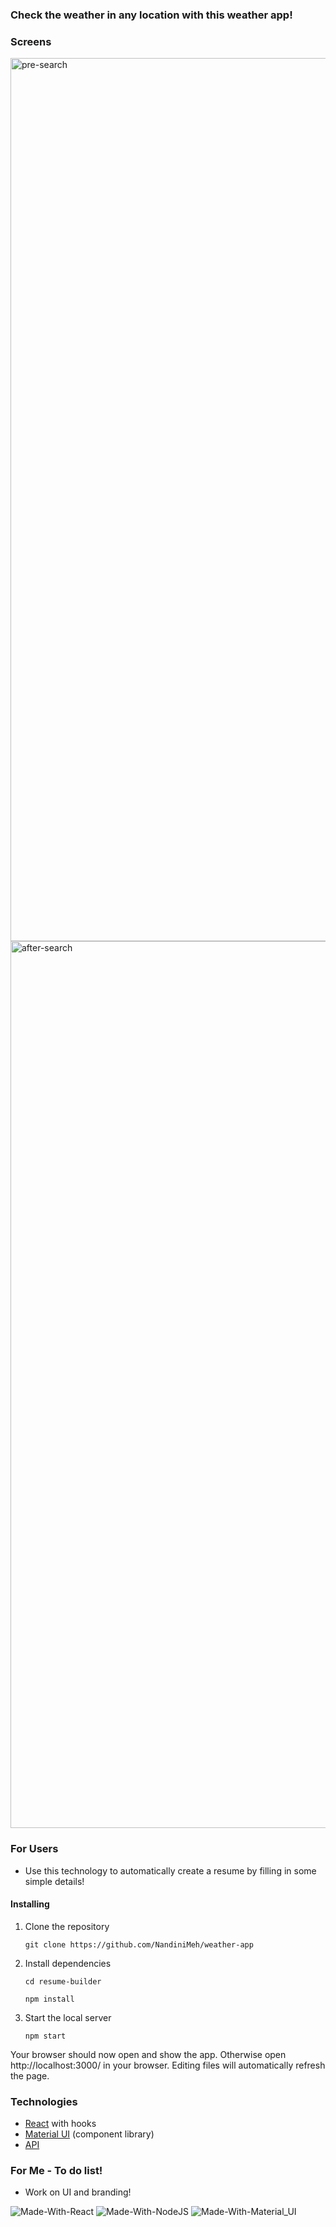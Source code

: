 ### Check the weather in any location with this weather app!

### Screens

<img width="1413" alt="pre-search" src="https://user-images.githubusercontent.com/90271211/212276703-ce607cec-ac02-41e1-baa0-2c0e31a6013e.png">
<img width="1419" alt="after-search" src="https://user-images.githubusercontent.com/90271211/212276716-d09bc22a-8c47-4442-89e0-f92b45eb4ade.png">

### For Users

- Use this technology to automatically create a resume by filling in some simple details!

#### Installing

1. Clone the repository

   ```
   git clone https://github.com/NandiniMeh/weather-app
   ```

2. Install dependencies

   ```
   cd resume-builder

   npm install
   ```

3. Start the local server

   ```
   npm start
   ```

Your browser should now open and show the app. Otherwise open http://localhost:3000/ in your browser. Editing files will automatically refresh the page.

### Technologies

- [React](https://reactjs.org/) with hooks
- [Material UI](https://mui.com/components/) (component library)
- [API](https://openweathermap.org)

### For Me - To do list!

- Work on UI and branding!

![Made-With-React](https://img.shields.io/badge/Made_with-React-informational?style=for-the-badge&logo=react) ![Made-With-NodeJS](https://img.shields.io/badge/Made_with-NodeJS-informational?style=for-the-badge&logo=javascript) ![Made-With-Material_UI](https://img.shields.io/badge/Made_with-Material_UI-informational?style=for-the-badge&logo=material-ui)

